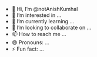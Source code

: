 - 👋 Hi, I’m @notAnishKumhal
- 👀 I’m interested in ...
- 🌱 I’m currently learning ...
- 💞️ I’m looking to collaborate on ...
- 📫 How to reach me ...
- 😄 Pronouns: ...
- ⚡ Fun fact: ...

<!---
notAnishKumhal/notAnishKumhal is a ✨ special ✨ repository because its `README.md` (this file) appears on your GitHub profile.
You can click the Preview link to take a look at your changes.
--->
